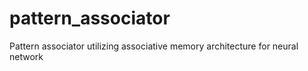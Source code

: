 # pattern_associator
Pattern associator utilizing associative memory architecture for neural network

